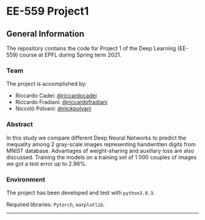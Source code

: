 # EE-559 Project1

## General Information

The repository contains the code for Project 1 of the Deep Learning (EE-559) course at EPFL during Spring term 2021. 

### Team
The project is accomplished by:
- Riccardo Cadei: [@riccardocadei](https://github.com/riccardocadei)
- Riccardo Fradiani: [@riccardofradiani](https://github.com/riccardofradiani)
- Niccolò Polvani: [@nickpolvani](https://github.com/nickpolvani)

### Abstract
In this study we compare different Deep Neural Networks to predict the inequality among 2 gray-scale images representing handwritten digits from MNIST database. Advantages of weight-sharing and auxiliary loss are also discussed. Training the models on a training set of 1 000 couples of images we got a test error up to 2.96\%.

### Environment
The project has been developed and test with `python3.8.3`.

Required libraries: `Pytorch`, `matplotlib`.

* * *
